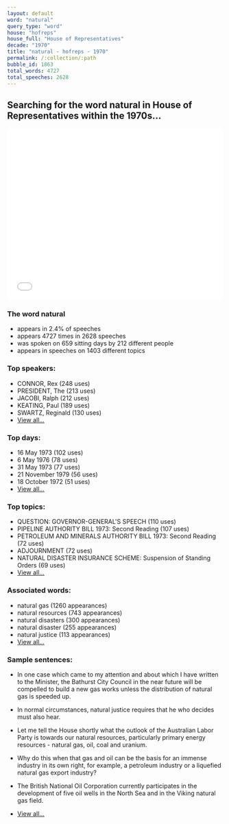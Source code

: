 ```yaml
---
layout: default
word: "natural"
query_type: "word"
house: "hofreps"
house_full: "House of Representatives"
decade: "1970"
title: "natural - hofreps - 1970"
permalink: /:collection/:path
bubble_id: 1863
total_words: 4727
total_speeches: 2628
---
```



## Searching for the word **natural** in House of Representatives within the 1970s...

<iframe width="100%" height="400" frameborder="0" scrolling="no" src="//plot.ly/~wragge/1863.embed"></iframe>

### The word **natural**

* appears in 2.4% of speeches
* appears 4727 times in 2628 speeches
* was spoken on 659 sitting days by 212 different people
* appears in speeches on 1403 different topics

### Top speakers:

* CONNOR, Rex (248 uses)
* PRESIDENT, The (213 uses)
* JACOBI, Ralph (212 uses)
* KEATING, Paul (189 uses)
* SWARTZ, Reginald (130 uses)
* [View all...](speakers/)


### Top days:

* 16 May 1973 (102 uses)
* 6 May 1976 (78 uses)
* 31 May 1973 (77 uses)
* 21 November 1979 (56 uses)
* 18 October 1972 (51 uses)
* [View all...](days/)


### Top topics:

* QUESTION: GOVERNOR-GENERAL'S SPEECH (110 uses)
* PIPELINE AUTHORITY BILL 1973: Second Reading (107 uses)
* PETROLEUM AND MINERALS AUTHORITY BILL 1973: Second Reading (72 uses)
* ADJOURNMENT (72 uses)
* NATURAL DISASTER INSURANCE SCHEME: Suspension of Standing Orders (69 uses)
* [View all...](topics/)


### Associated words:

* natural gas (1260 appearances)
* natural resources (743 appearances)
* natural disasters (300 appearances)
* natural disaster (255 appearances)
* natural justice (113 appearances)
* [View all...](collocations/)


### Sample sentences:

* In one case which came to my attention and about which I have written to the Minister, the Bathurst City Council in the near future will be compelled to build a new gas works unless the distribution of <span class="highlight">natural</span> gas is speeded up.

* In normal circumstances, <span class="highlight">natural</span> justice requires that he who decides must also hear.

* Let me tell the House shortly what the outlook of the Australian Labor Party is towards our <span class="highlight">natural</span> resources, particularly primary energy resources - <span class="highlight">natural</span> gas, oil, coal and uranium.

* Why do this when that gas and oil can be the basis for an immense industry in its own right, for example, a petroleum industry or a liquefied <span class="highlight">natural</span> gas export industry?

* The British National Oil Corporation currently participates in the development of five oil wells in the North Sea and in the Viking <span class="highlight">natural</span> gas field.

* [View all...](contexts/)
